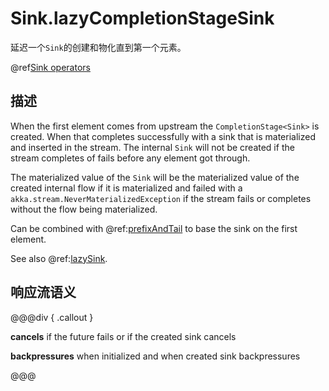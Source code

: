 # Sink.lazyCompletionStageSink

延迟一个`Sink`的创建和物化直到第一个元素。

@ref[Sink operators](../index.md#sink-operators)


## 描述

When the first element comes from upstream the `CompletionStage<Sink>` is created. When that completes successfully with a sink
that is materialized and inserted in the stream.
The internal `Sink` will not be created if the stream completes of fails before any element got through.

The materialized value of the `Sink` will be the materialized value of the created internal flow if it is materialized
and failed with a `akka.stream.NeverMaterializedException` if the stream fails or completes without the flow being materialized.

Can be combined with @ref:[prefixAndTail](../Source-or-Flow/prefixAndTail.md) to base the sink on the first element.

See also @ref:[lazySink](lazySink.md).

## 响应流语义

@@@div { .callout }

**cancels** if the future fails or if the created sink cancels 

**backpressures** when initialized and when created sink backpressures

@@@


